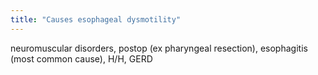 ```yaml
---
title: "Causes esophageal dysmotility"
---
```

neuromuscular disorders, postop (ex pharyngeal resection), esophagitis (most common cause), H/H, GERD


